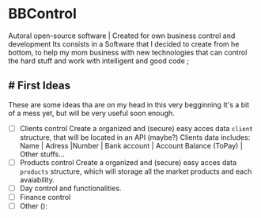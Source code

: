 # BBControl
Autoral open-source software | Created for own business control and development
    Its consists in a Software that I decided to create from he bottom, to help my mom business with new technologies that can control the hard stuff and work with intelligent and good code
;





 ## # First Ideas
These are some ideas tha are on my head in this very begginning It's a bit of a mess yet, but will be very useful soon enough.

- [ ] Clients control
    Create a organized and (secure) easy acces data `client `structure, that will be located in an API (maybe?)
    Clients data includes:  Name | Adress |Number | Bank account |  Account Balance (ToPay) | Other stuffs... 
- [ ] Products control
    Create a organized and (secure) easy acces data `products` structure, which will storage all the market products and each avaiability.
- [ ] Day control and functionalities.
- [ ] Finance control
- [ ] Other (): 
